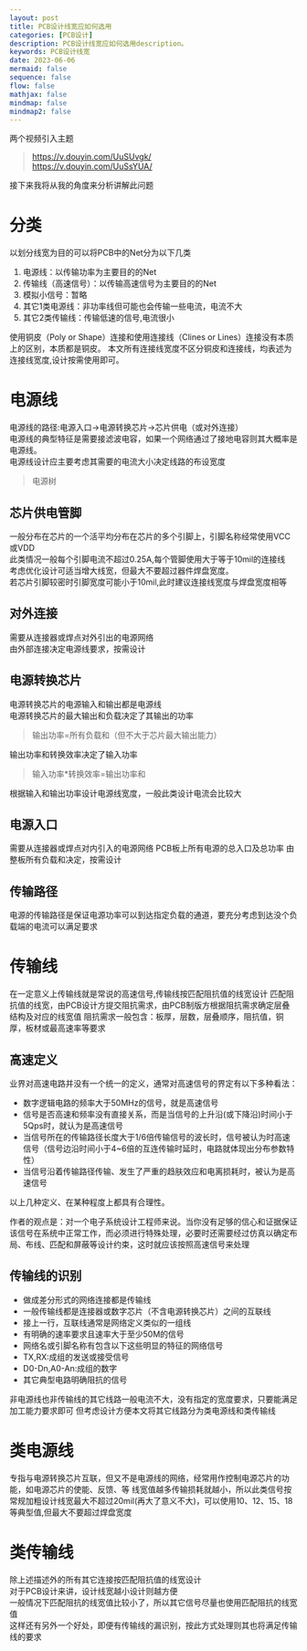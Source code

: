 ```yaml
---
layout: post
title: PCB设计线宽应如何选用
categories: [PCB设计]
description: PCB设计线宽应如何选用description。
keywords: PCB设计线宽
date: 2023-06-06
mermaid: false
sequence: false
flow: false
mathjax: false
mindmap: false
mindmap2: false
---
```

两个视频引入主题

>https://v.douyin.com/UuSUvgk/  
>https://v.douyin.com/UuSsYUA/  

接下来我将从我的角度来分析讲解此问题  

# 分类
以划分线宽为目的可以将PCB中的Net分为以下几类

1. 电源线：以传输功率为主要目的的Net  
2. 传输线（高速信号）：以传输高速信号为主要目的的Net  
3. 模拟小信号：暂略
4. 其它1类电源线：非功率线但可能也会传输一些电流，电流不大  
5. 其它2类传输线：传输低速的信号,电流很小

使用铜皮（Poly or Shape）连接和使用连接线（Clines or Lines）连接没有本质上的区别，本质都是铜皮。
本文所有连接线宽度不区分铜皮和连接线，均表述为连接线宽度,设计按需使用即可。

# 电源线
电源线的路径:电源入口->电源转换芯片->芯片供电（或对外连接）  
电源线的典型特征是需要接滤波电容，如果一个网络通过了接地电容则其大概率是电源线。  
电源线设计应主要考虑其需要的电流大小决定线路的布设宽度
> 电源树  

## 芯片供电管脚
一般分布在芯片的一个活平均分布在芯片的多个引脚上，引脚名称经常使用VCC或VDD  
此类情况一般每个引脚电流不超过0.25A,每个管脚使用大于等于10mil的连接线  
考虑优化设计可适当增大线宽，但最大不要超过器件焊盘宽度。  
若芯片引脚较密时引脚宽度可能小于10mil,此时建议连接线宽度与焊盘宽度相等  

## 对外连接
需要从连接器或焊点对外引出的电源网络  
由外部连接决定电源线要求，按需设计  

## 电源转换芯片
电源转换芯片的电源输入和输出都是电源线  
电源转换芯片的最大输出和负载决定了其输出的功率  
>输出功率=所有负载和（但不大于芯片最大输出能力）

输出功率和转换效率决定了输入功率  
>输入功率*转换效率=输出功率和

根据输入和输出功率设计电源线宽度，一般此类设计电流会比较大

## 电源入口
需要从连接器或焊点对内引入的电源网络
PCB板上所有电源的总入口及总功率
由整板所有负载和决定，按需设计

## 传输路径
电源的传输路径是保证电源功率可以到达指定负载的通道，要充分考虑到达没个负载端的电流可以满足要求

# 传输线
在一定意义上传输线就是常说的高速信号,传输线按匹配阻抗值的线宽设计
匹配阻抗值的线宽，由PCB设计方提交阻抗需求，由PCB制版方根据阻抗需求确定层叠结构及对应的线宽值
阻抗需求一般包含：板厚，层数，层叠顺序，阻抗值，铜厚，板材或最高速率等要求

## 高速定义
业界对高速电路并没有一个统一的定义，通常对高速信号的界定有以下多种看法：

- 数字逻辑电路的频率大于50MHz的信号，就是高速信号
- 信号是否高速和频率没有直接关系，而是当信号的上升沿(或下降沿)时间小于5Qps时，就认为是高速信号
- 当信号所在的传输路径长度大于1/6倍传输信号的波长时，信号被认为时高速信号（信号边沿时间小于4~6倍的互连传输时延时，电路就体现出分布参数特性）
- 当信号沿着传输路径传输、发生了严重的趋肤效应和电离损耗时，被认为是高速信号

以上几种定义、在某种程度上都具有合理性。

作者的观点是：对一个电子系统设计工程师来说。当你没有足够的信心和证据保证该信号在系统中正常工作，而必须进行特殊处理，必要时还需要经过仿真以确定布局、布线、匹配和屏蔽等设计约束，这时就应该按照高速信号来处理

## 传输线的识别
- 做成差分形式的网络连接都是传输线
- 一般传输线都是连接器或数字芯片（不含电源转换芯片）之间的互联线
- 接上一行，互联线通常是网络定义类似的一组线
- 有明确的速率要求且速率大于至少50M的信号
- 网络名或引脚名称有包含以下这些明显的特征的网络信号
-    TX,RX:成组的发送或接受信号
-    D0-Dn,A0-An:成组的数字
- 其它典型电路明确阻抗的信号


非电源线也非传输线的其它线路一般电流不大，没有指定的宽度要求，只要能满足加工能力要求即可
但考虑设计方便本文将其它线路分为类电源线和类传输线
# 类电源线
专指与电源转换芯片互联，但又不是电源线的网络，经常用作控制电源芯片的功能，如电源芯片的使能、反馈、等
线宽值越多传输损耗就越小，所以此类信号按常规加粗设计线宽最大不超过20mil(再大了意义不大)，可以使用10、12、15、18等典型值,但最大不要超过焊盘宽度  
# 类传输线
除上述描述外的所有其它连接按匹配阻抗值的线宽设计  
对于PCB设计来讲，设计线宽越小设计则越方便  
一般情况下匹配阻抗的线宽值比较小了，所以其它信号尽量也使用匹配阻抗的线宽值  
这样还有另外一个好处，即便有传输线的漏识别，按此方式处理则其也将满足传输线的要求  